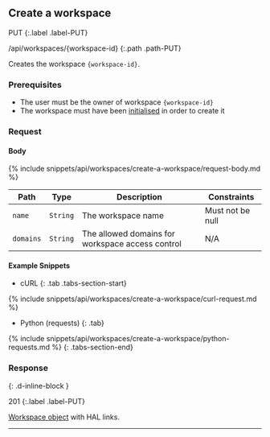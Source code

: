 ## Create a workspace

PUT
{:.label .label-PUT}

/api/workspaces/{workspace-id}
{:.path .path-PUT}

Creates the workspace `{workspace-id}`.

### Prerequisites

- The user must be the owner of workspace `{workspace-id}`
- The workspace must have been [initialised](#initialise-a-workspace) in order to create it

### Request

#### Body

{% include snippets/api/workspaces/create-a-workspace/request-body.md %}

Path | Type | Description | Constraints
---- | ---- | ----------- | -----------
`name` | `String` | The workspace name | Must not be null
`domains` | `String` | The allowed domains for workspace access control | N/A

#### Example Snippets
- cURL
{: .tab .tabs-section-start}

{% include snippets/api/workspaces/create-a-workspace/curl-request.md %}

- Python (requests)
{: .tab}

{% include snippets/api/workspaces/create-a-workspace/python-requests.md %}
{: .tabs-section-end}

### Response
{: .d-inline-block }

201
{:.label .label-PUT}

[Workspace object](#workspace-object) with HAL links.

---
